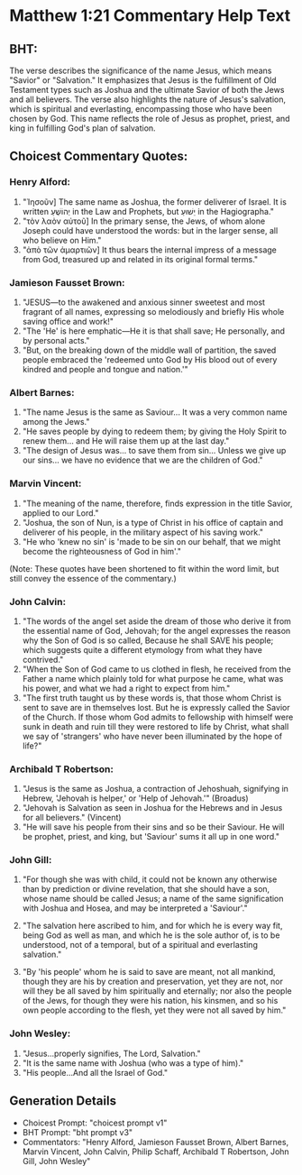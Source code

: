 # Matthew 1:21 Commentary Help Text

## BHT:
The verse describes the significance of the name Jesus, which means "Savior" or "Salvation." It emphasizes that Jesus is the fulfillment of Old Testament types such as Joshua and the ultimate Savior of both the Jews and all believers. The verse also highlights the nature of Jesus's salvation, which is spiritual and everlasting, encompassing those who have been chosen by God. This name reflects the role of Jesus as prophet, priest, and king in fulfilling God's plan of salvation.

## Choicest Commentary Quotes:
### Henry Alford:
1. "Ἰησοῦν] The same name as Joshua, the former deliverer of Israel. It is written יְהוֹשֻׁעַ in the Law and Prophets, but יֵשׁוּעַ in the Hagiographa." 
2. "τὸν λαὸν αὐτοῦ] In the primary sense, the Jews, of whom alone Joseph could have understood the words: but in the larger sense, all who believe on Him." 
3. "ἀπὸ τῶν ἁμαρτιῶν] It thus bears the internal impress of a message from God, treasured up and related in its original formal terms."

### Jamieson Fausset Brown:
1. "JESUS—to the awakened and anxious sinner sweetest and most fragrant of all names, expressing so melodiously and briefly His whole saving office and work!"
2. "The 'He' is here emphatic—He it is that shall save; He personally, and by personal acts."
3. "But, on the breaking down of the middle wall of partition, the saved people embraced the 'redeemed unto God by His blood out of every kindred and people and tongue and nation.'"

### Albert Barnes:
1. "The name Jesus is the same as Saviour... It was a very common name among the Jews." 
2. "He saves people by dying to redeem them; by giving the Holy Spirit to renew them... and He will raise them up at the last day." 
3. "The design of Jesus was... to save them from sin... Unless we give up our sins... we have no evidence that we are the children of God."

### Marvin Vincent:
1. "The meaning of the name, therefore, finds expression in the title Savior, applied to our Lord."
2. "Joshua, the son of Nun, is a type of Christ in his office of captain and deliverer of his people, in the military aspect of his saving work."
3. "He who 'knew no sin' is 'made to be sin on our behalf, that we might become the righteousness of God in him'."

(Note: These quotes have been shortened to fit within the word limit, but still convey the essence of the commentary.)

### John Calvin:
1. "The words of the angel set aside the dream of those who derive it from the essential name of God, Jehovah; for the angel expresses the reason why the Son of God is so called, Because he shall SAVE his people; which suggests quite a different etymology from what they have contrived."
2. "When the Son of God came to us clothed in flesh, he received from the Father a name which plainly told for what purpose he came, what was his power, and what we had a right to expect from him."
3. "The first truth taught us by these words is, that those whom Christ is sent to save are in themselves lost. But he is expressly called the Savior of the Church. If those whom God admits to fellowship with himself were sunk in death and ruin till they were restored to life by Christ, what shall we say of 'strangers' who have never been illuminated by the hope of life?"

### Archibald T Robertson:
1. "Jesus is the same as Joshua, a contraction of Jehoshuah, signifying in Hebrew, 'Jehovah is helper,' or 'Help of Jehovah.'" (Broadus)
2. "Jehovah is Salvation as seen in Joshua for the Hebrews and in Jesus for all believers." (Vincent)
3. "He will save his people from their sins and so be their Saviour. He will be prophet, priest, and king, but 'Saviour' sums it all up in one word."

### John Gill:
1. "For though she was with child, it could not be known any otherwise than by prediction or divine revelation, that she should have a son, whose name should be called Jesus; a name of the same signification with Joshua and Hosea, and may be interpreted a 'Saviour'." 

2. "The salvation here ascribed to him, and for which he is every way fit, being God as well as man, and which he is the sole author of, is to be understood, not of a temporal, but of a spiritual and everlasting salvation." 

3. "By 'his people' whom he is said to save are meant, not all mankind, though they are his by creation and preservation, yet they are not, nor will they be all saved by him spiritually and eternally; nor also the people of the Jews, for though they were his nation, his kinsmen, and so his own people according to the flesh, yet they were not all saved by him."

### John Wesley:
1. "Jesus...properly signifies, The Lord, Salvation." 
2. "It is the same name with Joshua (who was a type of him)." 
3. "His people...And all the Israel of God."


## Generation Details
- Choicest Prompt: "choicest prompt v1"
- BHT Prompt: "bht prompt v3"
- Commentators: "Henry Alford, Jamieson Fausset Brown, Albert Barnes, Marvin Vincent, John Calvin, Philip Schaff, Archibald T Robertson, John Gill, John Wesley"
